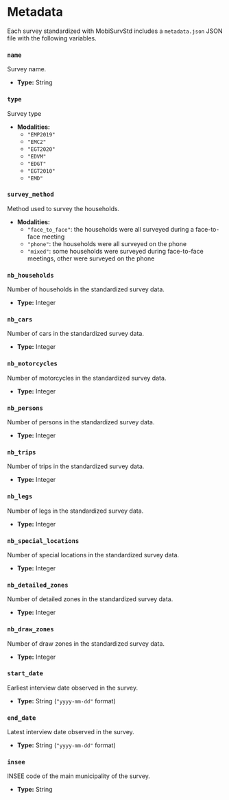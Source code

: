 # Metadata

Each survey standardized with MobiSurvStd includes a `metadata.json` JSON file with the following
variables.

### `name`

Survey name.

- **Type:** String

### `type`

Survey type

- **Modalities:**
  - `"EMP2019"`
  - `"EMC2"`
  - `"EGT2020"`
  - `"EDVM"`
  - `"EDGT"`
  - `"EGT2010"`
  - `"EMD"`

### `survey_method`

Method used to survey the households.

- **Modalities:**
  - `"face_to_face"`: the households were all surveyed during a face-to-face meeting
  - `"phone"`: the households were all surveyed on the phone
  - `"mixed"`: some households were surveyed during face-to-face meetings, other were surveyed on
    the phone

### `nb_households`

Number of households in the standardized survey data.

- **Type:** Integer

### `nb_cars`

Number of cars in the standardized survey data.

- **Type:** Integer

### `nb_motorcycles`

Number of motorcycles in the standardized survey data.

- **Type:** Integer

### `nb_persons`

Number of persons in the standardized survey data.

- **Type:** Integer

### `nb_trips`

Number of trips in the standardized survey data.

- **Type:** Integer

### `nb_legs`

Number of legs in the standardized survey data.

- **Type:** Integer

### `nb_special_locations`

Number of special locations in the standardized survey data.

- **Type:** Integer

### `nb_detailed_zones`

Number of detailed zones in the standardized survey data.

- **Type:** Integer

### `nb_draw_zones`

Number of draw zones in the standardized survey data.

- **Type:** Integer

### `start_date`

Earliest interview date observed in the survey.

- **Type:** String (`"yyyy-mm-dd"` format)

### `end_date`

Latest interview date observed in the survey.

- **Type:** String (`"yyyy-mm-dd"` format)

### `insee`

INSEE code of the main municipality of the survey.

- **Type:** String
